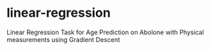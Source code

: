 # linear-regression
Linear Regression Task for Age Prediction on Abolone with Physical measurements using Gradient Descent
